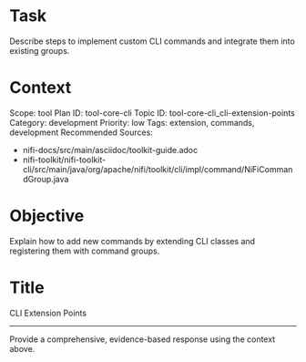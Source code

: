 # Task
Describe steps to implement custom CLI commands and integrate them into existing groups.

# Context
Scope: tool
Plan ID: tool-core-cli
Topic ID: tool-core-cli_cli-extension-points
Category: development
Priority: low
Tags: extension, commands, development
Recommended Sources:
- nifi-docs/src/main/asciidoc/toolkit-guide.adoc
- nifi-toolkit/nifi-toolkit-cli/src/main/java/org/apache/nifi/toolkit/cli/impl/command/NiFiCommandGroup.java

# Objective
Explain how to add new commands by extending CLI classes and registering them with command groups.

# Title
CLI Extension Points

---

Provide a comprehensive, evidence-based response using the context above.
